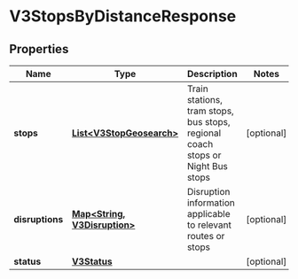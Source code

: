 

# V3StopsByDistanceResponse


## Properties

| Name | Type | Description | Notes |
|------------ | ------------- | ------------- | -------------|
|**stops** | [**List&lt;V3StopGeosearch&gt;**](V3StopGeosearch.md) | Train stations, tram stops, bus stops, regional coach stops or Night Bus stops |  [optional] |
|**disruptions** | [**Map&lt;String, V3Disruption&gt;**](V3Disruption.md) | Disruption information applicable to relevant routes or stops |  [optional] |
|**status** | [**V3Status**](V3Status.md) |  |  [optional] |



